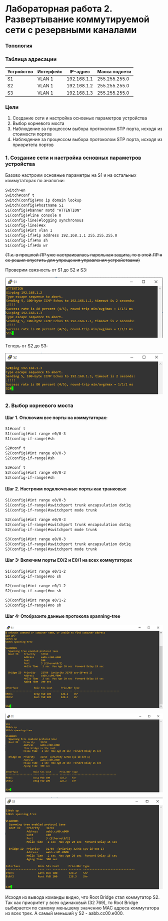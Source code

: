 # Лабораторная работа 2. Развертывание коммутируемой сети с резервными каналами
### Топология

### Таблица адресации
Устройство  | Интерфейс | IP-адрес | Маска подсети
------------|-----------|----------|--------------
S1  | VLAN 1 | 192.168.1.1 | 255.255.255.0
S2  | VLAN 1 | 192.168.1.2 | 255.255.255.0
S3  | VLAN 1 | 192.168.1.3 | 255.255.255.0
### Цели
1. Создание сети и настройка основных параметров устройства
2. Выбор корневого моста
3. Наблюдение за процессом выбора протоколом STP порта, исходя из стоимости портов
4. Наблюдение за процессом выбора протоколом STP порта, исходя из приоритета портов
### 1. Создание сети и настройка основных параметров устройства
Базово настроим основные параметры на S1 и на остальных коммутаторах по аналогии:
```
Switch>en
Switch#conf t
Switch(config)#no ip domain lookup
Switch(config)#hostname S1
S1(config)#banner motd "ATTENTION"
S1(config)#line console 0
S1(config-line)#logging synchronous
S1(config-line)#ex
S1(config)#int vlan 1
S1(config-if)#ip address 192.168.1.1 255.255.255.0
S1(config-if)#no sh
S1(config-if)#do wr
```
<s>(Т.к. в прошлой ЛР уже настраивалась парольная защита, то в этой ЛР я ее решил опустить для упрощения управления устройствами)</s>

Проверим связность от S1 до S2 и S3:

![](https://github.com/alexander-ru/otus/blob/main/lab_2/ping_from_s1_to_s2-s3.png)

Теперь от S2 до S3:

![](https://github.com/alexander-ru/otus/blob/main/lab_2/ping_s2-s3.png)

### 2. Выбор корневого моста
#### Шаг 1. Отключим все порты на коммутаторах:
```
S1#conf t
S1(config)#int range e0/0-3
S1(config-if-range)#sh
```
```
S2#conf t
S2(config)#int range e0/0-3
S2(config-if-range)#sh
```
```
S3#conf t
S3(config)#int range e0/0-3
S3(config-if-range)#sh
```
#### Шаг 2. Настроим подключенные порты как транковые
```
S1(config)#int range e0/0-3
S1(config-if-range)#switchport trunk encapsulation dot1q
S1(config-if-range)#switchport mode trunk
```
```
S2(config)#int range e0/0-3
S2(config-if-range)#switchport trunk encapsulation dot1q
S2(config-if-range)#switchport mode trunk
```
```
S3(config)#int range e0/0-3
S3(config-if-range)#switchport trunk encapsulation dot1q
S3(config-if-range)#switchport mode trunk
```
#### Шаг 3:	Включим порты E0/2 и E0/1 на всех коммутаторах
```
S1(config)#int range e0/1-2
S1(config-if-range)#no sh
```
```
S2(config)#int range e0/1-2
S2(config-if-range)#no sh
```
```
S3(config)#int range e0/1-2
S3(config-if-range)#no sh
```
#### Шаг 4:	Отобразите данные протокола spanning-tree
![](https://github.com/alexander-ru/otus/blob/main/lab_2/show_stp_for_s1.png)

![](https://github.com/alexander-ru/otus/blob/main/lab_2/show_stp_for_s2.png)

![](https://github.com/alexander-ru/otus/blob/main/lab_2/show_stp_for_s3.png)

Исходя из вывода команды видно, что Root Bridge стал коммутатор S2. Так как приоритет у всех одинаковый (32 769), то Root Bridge выбирается по самому меньшему значению MAC адреса коммутатора из всех трех. А самый меньший у S2 -  aabb.cc00.e000.
